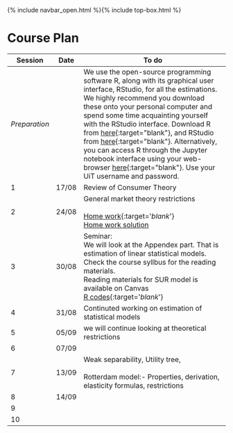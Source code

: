 {% include navbar_open.html %}{% include top-box.html %}

# Course Plan

| Session  | Date | To do                                            |
|------------------|---------|------------------------------------------------------------------|
| *Preparation*    |         | We use the open-source programming software R, along with its graphical user interface, RStudio, for all the estimations. We highly recommend you download these onto your personal computer and spend some time acquainting yourself with the RStudio interface. Download R from [here](https://cloud.r-project.org/){:target="blank"}, and RStudio from [here](https://posit.co/download/rstudio-desktop/){:target="blank"}. Alternatively, you can access R through the Jupyter notebook interface using your web-browser [here](https://jupyter.uit.no){:target="blank"}. Use your UiT username and password.   |
| 1                | 17/08    | Review of Consumer Theory  |
| 2                | 24/08    | General market theory restrictions  <br />   <br />  [Home work](https://uit.instructure.com/courses/31424/files?preview=2573652){:target='_blank_'}    <br/>[Home work solution]({:target='_blank_'})   |
| 3                |  30/08  | Seminar:<br /> We will look at the Appendex part. That is estimation of linear statistical models.  <br /> Check the course syllbus for the reading materials.<br />  Reading materials for SUR model is available on Canvas <br />[R codes](https://github.com/uit-sok-3008-h23/uit-sok-3008-h23.github.io/blob/main/R%20codes%20for%20chapter_10%2C%2011_and_%20SUR.R){:target='_blank_'} |
| 4                |  31/08  | Continuted working on estimation of statistical models    |
| 5                |  05/09  | we will continue looking at theoretical restrictions  |
| 6                |  07/09  |     |
| 7                |   13/09 | Weak separability, Utility tree, <br /> <br /> Rotterdam model:- Properties, derivation, elasticity formulas, restrictions     |
| 8                |   14/09 |     |
| 9                |    |     |
| 10               |    |     |
